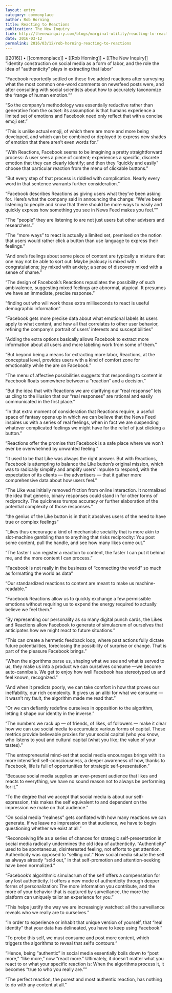 ```yaml
---
layout: entry
category: commonplace
author: Rob Horning
title: Reacting to Reactions
publication: The New Inquiry
link: http://thenewinquiry.com/blogs/marginal-utility/reacting-to-reactions/
date: 2016-03-12
permalink: 2016/03/12/rob-horning-reacting-to-reactions
---
```


[[2016]] • [[commonplace]] • [[Rob Horning]] • [[The New Inquiry]]
 
“identity construction on social media as a form of labor, and the role the idea of “authenticity” plays in extracting that labor”

“Facebook reportedly settled on these five added reactions after surveying what the most common one-word comments on newsfeed posts were, and after consulting with social scientists about how to accurately taxonomize the “range of human emotion.””

“So the company’s methodology was essentially reductive rather than generative from the outset: its assumption is that humans experience a limited set of emotions and Facebook need only reflect that with a concise emoji set.”

“This is unlike actual emoji, of which there are more and more being developed, and which can be combined or deployed to express new shades of emotion that there aren’t even words for.”

“With Reactions, Facebook seems to be imagining a pretty straightforward process: A user sees a piece of content; experiences a specific, discrete emotion that they can clearly identify; and then they “quickly and easily” choose that particular reaction from the menu of clickable buttons.”

“But every step of that process is riddled with complication. Nearly every word in that sentence warrants further consideration.”

“Facebook describes Reactions as giving users what they’ve been asking for. Here’s what the company said in announcing the change: “We’ve been listening to people and know that there should be more ways to easily and quickly express how something you see in News Feed makes you feel.””

“The “people” they are listening to are not just users but other advisers and researchers.”

“The “more ways” to react is actually a limited set, premised on the notion that users would rather click a button than use language to express their feelings.”

“And one’s feelings about some piece of content are typically a mixture that one may not be able to sort out: Maybe jealousy is mixed with congratulations; joy mixed with anxiety; a sense of discovery mixed with a sense of shame.”

“The design of Facebook’s Reactions repudiates the possibility of such ambivalence, suggesting mixed feelings are abnormal, atypical. It presumes we have an immediate, precise response.”

“finding out who will work those extra milliseconds to react is useful demographic information”

“Facebook gets more precise data about what emotional labels its users apply to what content, and how all that correlates to other user behavior, refining the company’s portrait of users’ interests and susceptibilities”

“Adding the extra options basically allows Facebook to extract more information about all users and more labeling work from some of them.”

“But beyond being a means for extracting more labor, Reactions, at the conceptual level, provides users with a kind of comfort zone for emotionality while the are on Facebook.”

“The menu of affective possibilities suggests that responding to content in Facebook floats somewhere between a “reaction” and a decision.”

“But the idea that with Reactions we are clarifying our “real response” lets us cling to the illusion that our “real responses” are rational and easily communicated in the first place.”

“In that extra moment of consideration that Reactions require, a useful space of fantasy opens up in which we can believe that the News Feed inspires us with a series of real feelings, when in fact we are suspending whatever complicated feelings we might have for the relief of just clicking a button.”

“Reactions offer the promise that Facebook is a safe place where we won’t ever be overwhelmed by unwanted feeling.”

“It used to be that Like was always the right answer. But with Reactions, Facebook is attempting to balance the Like button’s original mission, which was to radically simplify and amplify users’ impulse to respond, with the expectation of its clients — the advertisers — that it gather more comprehensive data about how users feel.”

“The Like was initially removed friction from online interaction. It normalized the idea that generic, binary responses could stand in for other forms of reciprocity. The quickness trumps accuracy or further elaboration of the potential complexity of those responses.”

“the genius of the Like button is in that it absolves users of the need to have true or complex feelings”

“Likes thus encourage a kind of mechanistic sociality that is more akin to slot-machine gambling than to anything that risks reciprocity: You post some content, pull the handle, and see how many likes come out.”

“The faster I can register a reaction to content, the faster I can put it behind me, and the more content I can process.”

“Facebook is not really in the business of “connecting the world” so much as formatting the world as data”

“Our standardized reactions to content are meant to make us machine-readable.”

“Facebook Reactions allow us to quickly exchange a few permissible emotions without requiring us to expend the energy required to actually believe we feel them.”

“By representing our personality as so many digital punch cards, the Likes and Reactions allow Facebook to generate of simulacrum of ourselves that anticipates how we might react to future situations.”

“This can create a hermetic feedback loop, where past actions fully dictate future potentialities, foreclosing the possibility of surprise or change. That is part of the pleasure Facebook brings.”

“When the algorithms parse us, shaping what we see and what is served to us, they make us into a product we can ourselves consume —we become auto-cannibals. We get to enjoy how well Facebook has stereotyped us and feel known, recognized.”

“And when it predicts poorly, we can take comfort in how that proves our ineffability, our rich complexity. It gives us an alibi for what we consume — it wasn’t my fault, the algorithm made me read that.”

“Or we can defiantly redefine ourselves in opposition to the algorithm, letting it shape our identity in the inverse.”

“The numbers we rack up — of friends, of likes, of followers — make it clear how we can use social media to accumulate various forms of capital. These metrics provide believable proxies for your social capital (who you know, who listens to you) and cultural capital (what you like; the value of your tastes).”

“The entrepreneurial mind-set that social media encourages brings with it a more intensified self-consciousness, a deeper awareness of how, thanks to Facebook, life is full of opportunities for strategic self-presentation.”

“Because social media supplies an ever-present audience that likes and reacts to everything, we have no sound reason not to always be performing for it.”

“To the degree that we accept that social media is about our self-expression, this makes the self equivalent to and dependent on the impression we make on that audience.”

“On social media “realness” gets conflated with how many reactions we can generate. If we leave no impression on that audience, we have to begin questioning whether we exist at all.”

“Reconceiving life as a series of chances for strategic self-presentation in social media radically undermines the old idea of authenticity. “Authenticity” used to be spontaneous, disinterested feeling, not efforts to get attention. Authenticity was opposed to “selling out.” Now social media situate the self as always already “sold out,” in that self-promotion and attention-seeking have been normalized.”

“Facebook’s algorithmic simulacrum of the self offers a compensation for any lost authenticity. It offers a new mode of authenticity through deeper forms of personalization: The more information you contribute, and the more of your behavior that is captured by surveillance, the more the platform can uniquely tailor an experience for you.”

“This helps justify the way we are increasingly watched: all the surveillance reveals who we really are to ourselves.”

“In order to experience or inhabit that unique version of yourself, that “real identity” that your data has delineated, you have to keep using Facebook.”

“To probe this self, we must consume and post more content, which triggers the algorithms to reveal that self’s contours.”

“Hence, being “authentic” in social media essentially boils down to “post more,” “like more,” now “react more.” Ultimately, it doesn’t matter what you react to or what your specific reaction is: When the algorithms process it, it becomes “true to who you really are.””

“The perfect reaction, the purest and most authentic reaction, has nothing to do with any content at all.”

